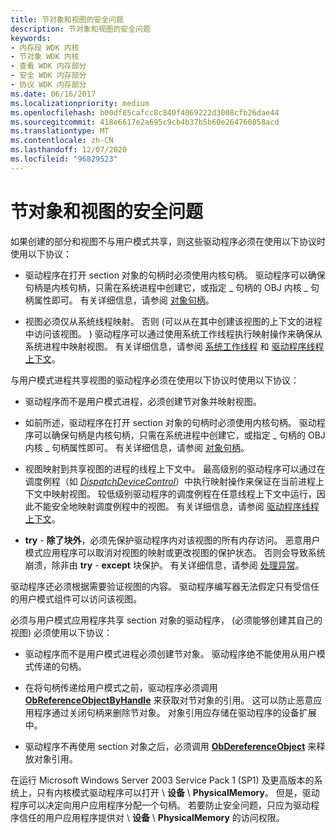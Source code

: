 ```yaml
---
title: 节对象和视图的安全问题
description: 节对象和视图的安全问题
keywords:
- 内存段 WDK 内核
- 节对象 WDK 内核
- 查看 WDK 内存部分
- 安全 WDK 内存部分
- 协议 WDK 内存部分
ms.date: 06/16/2017
ms.localizationpriority: medium
ms.openlocfilehash: b00df85cafcc8c840f4069222d3008cfb26dae44
ms.sourcegitcommit: 418e6617e2a695c9cb4b37b5b60e264760858acd
ms.translationtype: MT
ms.contentlocale: zh-CN
ms.lasthandoff: 12/07/2020
ms.locfileid: "96829523"
---
```

# <a name="security-issues-for-section-objects-and-views"></a>节对象和视图的安全问题





如果创建的部分和视图不与用户模式共享，则这些驱动程序必须在使用以下协议时使用以下协议：

-   驱动程序在打开 section 对象的句柄时必须使用内核句柄。 驱动程序可以确保句柄是内核句柄，只需在系统进程中创建它，或指定 \_ 句柄的 OBJ 内核 \_ 句柄属性即可。 有关详细信息，请参阅 [对象句柄](object-handles.md)。

-   视图必须仅从系统线程映射。 否则 (可以从在其中创建该视图的上下文的进程中访问该视图。 ) 驱动程序可以通过使用系统工作线程执行映射操作来确保从系统进程中映射视图。 有关详细信息，请参阅 [系统工作线程](system-worker-threads.md) 和 [驱动程序线程上下文](driver-thread-context.md)。

与用户模式进程共享视图的驱动程序必须在使用以下协议时使用以下协议：

-   驱动程序而不是用户模式进程，必须创建节对象并映射视图。

-   如前所述，驱动程序在打开 section 对象的句柄时必须使用内核句柄。 驱动程序可以确保句柄是内核句柄，只需在系统进程中创建它，或指定 \_ 句柄的 OBJ 内核 \_ 句柄属性即可。 有关详细信息，请参阅 [对象句柄](object-handles.md)。

-   视图映射到共享视图的进程的线程上下文中。 最高级别的驱动程序可以通过在调度例程（如 [*DispatchDeviceControl*](/windows-hardware/drivers/ddi/wdm/nc-wdm-driver_dispatch)）中执行映射操作来保证在当前进程上下文中映射视图。 较低级别驱动程序的调度例程在任意线程上下文中运行，因此不能安全地映射调度例程中的视图。 有关详细信息，请参阅 [驱动程序线程上下文](driver-thread-context.md)。

-   **try** - **除了块外**，必须先保护驱动程序内对该视图的所有内存访问。 恶意用户模式应用程序可以取消对视图的映射或更改视图的保护状态。 否则会导致系统崩溃，除非由 **try** - **except** 块保护。 有关详细信息，请参阅 [处理异常](handling-exceptions.md)。

驱动程序还必须根据需要验证视图的内容。 驱动程序编写器无法假定只有受信任的用户模式组件可以访问该视图。

必须与用户模式应用程序共享 section 对象的驱动程序， (必须能够创建其自己的视图) 必须使用以下协议：

-   驱动程序而不是用户模式进程必须创建节对象。 驱动程序绝不能使用从用户模式传递的句柄。

-   在将句柄传递给用户模式之前，驱动程序必须调用 [**ObReferenceObjectByHandle**](/windows-hardware/drivers/ddi/wdm/nf-wdm-obreferenceobjectbyhandle) 来获取对节对象的引用。 这可以防止恶意应用程序通过关闭句柄来删除节对象。 对象引用应存储在驱动程序的设备扩展中。

-   驱动程序不再使用 section 对象之后，必须调用 [**ObDereferenceObject**](/windows-hardware/drivers/ddi/wdm/nf-wdm-obdereferenceobject) 来释放对象引用。

在运行 Microsoft Windows Server 2003 Service Pack 1 (SP1) 及更高版本的系统上，只有内核模式驱动程序可以打开 \\ **设备** \\ **PhysicalMemory**。 但是，驱动程序可以决定向用户应用程序分配一个句柄。 若要防止安全问题，只应为驱动程序信任的用户应用程序提供对 \\ **设备** \\ **PhysicalMemory** 的访问权限。

 

